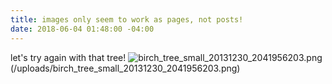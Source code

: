 ```yaml
---
title: images only seem to work as pages, not posts!
date: 2018-06-04 01:48:00 -04:00
---
```


let's try again with that tree! ![birch_tree_small_20131230_2041956203.png](/uploads/birch_tree_small_20131230_2041956203.png)(/uploads/birch_tree_small_20131230_2041956203.png)